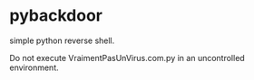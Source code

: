 # pybackdoor
simple python reverse shell.

Do not execute VraimentPasUnVirus.com.py in an uncontrolled environment.
